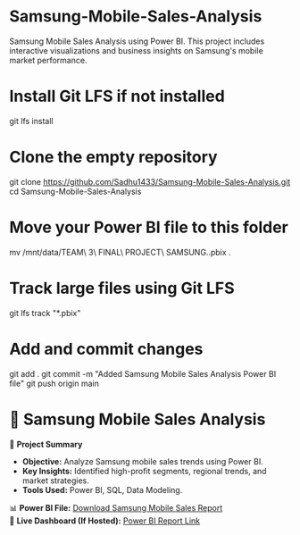 # Samsung-Mobile-Sales-Analysis
Samsung Mobile Sales Analysis using Power BI. This project includes interactive visualizations and business insights on Samsung's mobile market performance.
# Install Git LFS if not installed
git lfs install  

# Clone the empty repository
git clone https://github.com/Sadhu1433/Samsung-Mobile-Sales-Analysis.git  
cd Samsung-Mobile-Sales-Analysis  

# Move your Power BI file to this folder
mv /mnt/data/TEAM\ 3\ FINAL\ PROJECT\ SAMSUNG..pbix .

# Track large files using Git LFS
git lfs track "*.pbix"

# Add and commit changes
git add .
git commit -m "Added Samsung Mobile Sales Analysis Power BI file"
git push origin main
# 📱 Samsung Mobile Sales Analysis  

🚀 **Project Summary**  
- **Objective:** Analyze Samsung mobile sales trends using Power BI.  
- **Key Insights:** Identified high-profit segments, regional trends, and market strategies.  
- **Tools Used:** Power BI, SQL, Data Modeling.  

📊 **Power BI File:** [Download Samsung Mobile Sales Report](#)  
🔗 **Live Dashboard (If Hosted):** [Power BI Report Link](#)  
